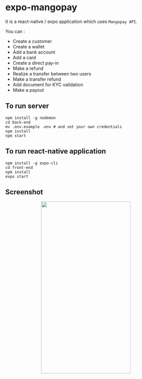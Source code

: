 # expo-mangopay

It is a react-native / expo application which uses `Mangopay API`.

You can :
- Create a customer
- Create a wallet
- Add a bank account
- Add a card
- Create a direct pay-in
- Make a refund
- Realize a transfer between two users
- Make a transfer refund
- Add document for KYC validation
- Make a payout

## To run server

```
npm install -g nodemon
cd back-end
mv .env.example .env # and set your own credentials
npm install
npm start
```
## To run react-native application

```
npm install -g expo-cli
cd front-end
npm install
expo start
```

## Screenshot

<div align="center">
  <img src="https://github.com/maxgfr/expo-video-player/blob/master/.github/screen.png" height="540" width="280"/>
</div>
